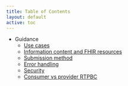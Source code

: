 ```yaml
---
title: Table of Contents
layout: default
active: toc
---
```


* Guidance
    * <a href="Use_cases.html">Use cases</a>
    * <a href="Information_content_and_FHIR_resources.html">Information content and FHIR resources</a>
    * <a href="Submission_method.html">Submission method</a>
    * <a href="Error_handling.html">Error handling</a>
    * <a href="Security.html">Security</a>
    * <a href="Consumer_vs_provider_RTPBC.html">Consumer vs provider RTPBC</a>
